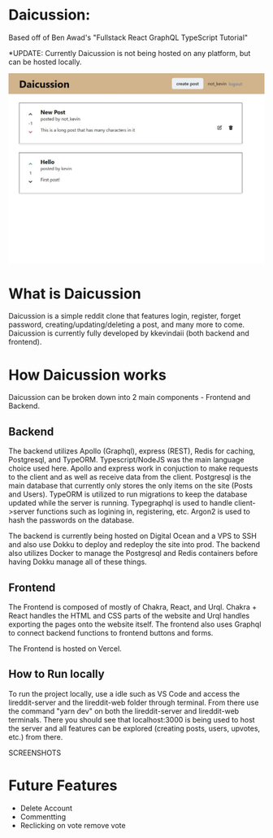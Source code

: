 # Daicussion:

Based off of Ben Awad's "Fullstack React GraphQL TypeScript Tutorial"

*UPDATE: Currently Daicussion is not being hosted on any platform, but can be hosted locally.

![](https://github.com/kkevindaii/daicussion/blob/main/readme_imgs/Capture3.JPG?raw=true)

# What is Daicussion

Daicussion is a simple reddit clone that features login, register, forget password, creating/updating/deleting a post, and many more to come. Daicussion is currently fully developed by kkevindaii (both backend and frontend).

# How Daicussion works

Daicussion can be broken down into 2 main components - Frontend and Backend.

## Backend

The backend utilizes Apollo (Graphql), express (REST), Redis for caching, Postgresql, and TypeORM. Typescript/NodeJS was the main language choice used here.
Apollo and express work in conjuction to make requests to the client and as well as receive data from the client. 
Postgresql is the main database that currently only stores the only items on the site (Posts and Users). 
TypeORM is utilized to run migrations to keep the database updated while the server is running. 
Typegraphql is used to handle client->server functions such as logining in, registering, etc.
Argon2 is used to hash the passwords on the database.

The backend is currently being hosted on Digital Ocean and a VPS to SSH and also use Dokku to deploy and redeploy the site into prod. The backend also utilizes Docker to manage the Postgresql and Redis containers before having Dokku manage all of these things. 

## Frontend

The Frontend is composed of mostly of Chakra, React, and Urql.
Chakra + React handles the HTML and CSS parts of the website and Urql handles exporting the pages onto the website itself. The frontend also uses Graphql to connect backend functions to frontend buttons and forms.

The Frontend is hosted on Vercel.

## How to Run locally

To run the project locally, use a idle such as VS Code and access the lireddit-server and the lireddit-web folder through terminal. From there use the command "yarn dev" on both the lireddit-server and lireddit-web terminals. There you should see that localhost:3000 is being used to host the server and all features can be explored (creating posts, users, upvotes, etc.) from there.

SCREENSHOTS


# Future Features
* Delete Account
* Commentting
* Reclicking on vote remove vote

